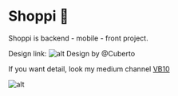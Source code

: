 # Shoppi 🛒

Shoppi is backend - mobile - front project.

Design link: ![alt](https://dribbble.com/shots/6120171-Groceries-Shopping-App-Interaction)
Design by @Cuberto

If you want detail, look my medium channel [VB10](https://medium.com/@vbacik.10)

![alt](https://link)
